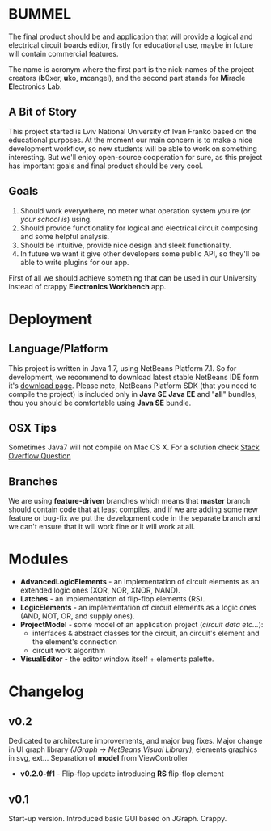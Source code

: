 BUMMEL
======

The final product should be and application that will provide a logical and electrical circuit boards editor, firstly for educational use, maybe in future will contain commercial features.

The name is acronym where the first part is the nick-names of the project creators (**b**0xer, **u**ko, **m**cangel), and the second part stands for **M**iracle **E**lectronics **L**ab.

A Bit of Story
--------------

This project started is Lviv National University of Ivan Franko based on the educational purposes. At the moment our main concern is to make a nice development workflow, so new students will be able to work on something interesting. But we'll enjoy open-source cooperation for sure, as this project has important goals and final product should be very cool.

Goals
-----

  1. Should work everywhere, no meter what operation system you're (*or your school is*) using.
  2. Should provide functionality for logical and electrical circuit composing and some helpful analysis.
  3. Should be intuitive, provide nice design and sleek functionality.
  4. In future we want it give other developers some public API, so they'll be able to write plugins for our app.

First of all we should achieve something that can be used in our University instead of crappy **Electronics Workbench** app.


Deployment
==========

Language/Platform
-----------------

This project is written in Java 1.7, using NetBeans Platform 7.1. So for development, we recommend to download latest stable NetBeans IDE form it's [download page](http://netbeans.org/downloads/index.html). Please note, NetBeans Platform SDK (that you need to compile the project) is included only in **Java SE** **Java EE** and "**all**" bundles, thou you should be comfortable using **Java SE** bundle.

OSX Tips
--------
Sometimes Java7 will not compile on Mac OS X. For a solution check [Stack Overflow Question](http://stackoverflow.com/questions/9290848/how-to-set-a-java-compiler-in-netbeans)

Branches
--------

We are using **feature-driven** branches which means that **master** branch should contain code that at least compiles, and if we are adding some new feature or bug-fix we put the development code in the separate branch and we can't ensure that it will work fine or it will work at all.

Modules
=======

  * **AdvancedLogicElements** - an implementation of circuit elements as an extended logic ones (XOR, NOR, XNOR, NAND).
  * **Latches** - an implementation of flip-flop elements (RS).
  * **LogicElements** - an implementation of circuit elements as a logic ones (AND, NOT, OR, and supply ones).
  * **ProjectModel** - some model of an application project (*circuit data etc…*):
    * interfaces & abstract classes for the circuit, an circuit's element and the element's connection
    * circuit work algorithm
  * **VisualEditor** - the editor window itself + elements palette.


Changelog
=========

v0.2
----
Dedicated to architecture improvements, and major bug fixes.
Major change in UI graph library _(JGraph -> NetBeans Visual Library)_, elements graphics in svg, ext…
Separation of **model** from ViewController

  * **v0.2.0-ff1** - Flip-flop update introducing **RS** flip-flop element

v0.1
----
Start-up version. Introduced basic GUI based on JGraph. Crappy.